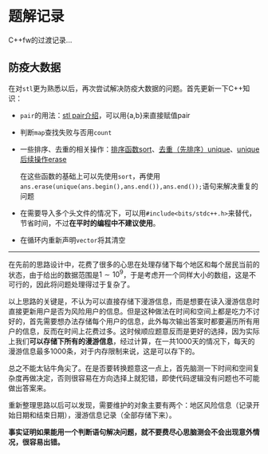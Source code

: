 # 题解记录

C++fw的过渡记录...

## 防疫大数据

在对`stl`更为熟悉以后，再次尝试解决防疫大数据的问题。首先更新一下C++知识：

* `pair`的用法：[stl pair介绍](https://zhuanlan.zhihu.com/p/482540092)，可以用{a,b}来直接赋值pair
* 判断`map`查找失败与否用`count`
* 一些排序、去重的相关操作：[排序函数sort](http://c.biancheng.net/view/7457.html)、[去重（先排序）unique](https://blog.csdn.net/qq_36561697/article/details/82356053)、[unique后续操作erase](https://www.w3schools.cn/cpp_standard_library/cpp_vector_erase_range.asp#:~:text=C%2B%2B%20%E5%87%BD%E6%95%B0,std%3A%3Avector%3A%3Aerase%20%28%29%20%E4%BB%8E%E5%90%91%E9%87%8F%E4%B8%AD%E5%88%A0%E9%99%A4%E5%85%83%E7%B4%A0%E8%8C%83%E5%9B%B4%E3%80%82)

  在这些函数的基础上可以先使用`sort`，再使用`ans.erase(unique(ans.begin(),ans.end()),ans.end());`语句来解决重复的问题
* 在需要导入多个头文件的情况下，可以用`#include<bits/stdc++.h>`来替代，节省时间，不过**在平时的编程中不建议使用**。
* 在循环内重新声明`vector`将其清空

---

在先前的思路设计中，花费了很多的心思在处理存储下每个地区和每个居民当前的状态，由于给出的数据范围是$1\sim 10^9$，于是考虑开一个同样大小的数组，这是不可行的，因此将问题处理得过于复杂了。

以上思路的关键是，不认为可以直接存储下漫游信息，而是想要在读入漫游信息时直接更新用户是否为风险用户的信息。但是这种做法在时间和空间上都是吃力不讨好的，首先需要想办法存储每个用户的信息，此外每次输出答案时都要遍历所有用户的信息，反而在时间上花费过多。这时候顺应题意反而是更好的选择，因为实际上我们**可以存储下所有的漫游信息**，经过计算，在一共1000天的情况下，每天的漫游信息最多1000条，对于内存限制来说，这是可以存下的。

总之不能太钻牛角尖了。在是否要转换题意这一点上，首先脑测一下时间和空间复杂度再做决定，否则很容易在方向选择上就犯错，即使代码逻辑没有问题也不可能做出答案来。

重新整理思路以后可以发现，需要维护的对象主要有两个：地区风险信息（记录开始日期和结束日期），漫游信息记录（全部存储下来）。

**事实证明如果能用一个判断语句解决问题，就不要费尽心思脑测会不会出现意外情况，很容易出错。**
